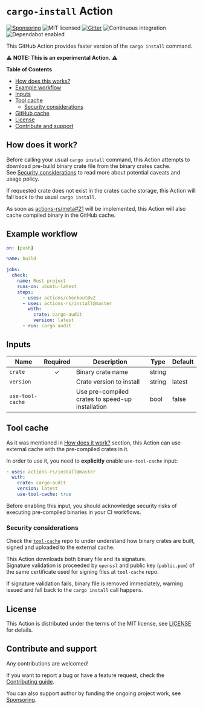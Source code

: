 # `cargo-install` Action

[![Sponsoring](https://img.shields.io/badge/Support%20it-Say%20%22Thank%20you!%22-blue)](https://actions-rs.github.io/#sponsoring)
![MIT licensed](https://img.shields.io/badge/license-MIT-blue.svg)
[![Gitter](https://badges.gitter.im/actions-rs/community.svg)](https://gitter.im/actions-rs/community)
![Continuous integration](https://github.com/actions-rs/install/workflows/Continuous%20integration/badge.svg)
![Dependabot enabled](https://api.dependabot.com/badges/status?host=github&repo=actions-rs/toolchain)

This GitHub Action provides faster version of the `cargo install` command.

⚠ ️**NOTE: This is an experimental Action.** ⚠

**Table of Contents**

* [How does this works?](#how-does-it-work)
* [Example workflow](#example-workflow)
* [Inputs](#inputs)
* [Tool cache](#tool-cache)
    * [Security considerations](#security-considerations)
* [GitHub cache](#github-cache)
* [License](#license)
* [Contribute and support](#contribute-and-support)

## How does it work?

Before calling your usual `cargo install` command, this Action
attempts to download pre-build binary crate file from the binary crates cache.\
See [Security considerations](#security-considerations) to read more
about potential caveats and usage policy.

If requested crate does not exist in the crates cache storage,
this Action will fall back to the usual `cargo install`.

As soon as [actions-rs/meta#21](https://github.com/actions-rs/meta/issues/21) will be implemented,
this Action will also cache compiled binary in the GitHub cache.


## Example workflow

```yaml
on: [push]

name: build

jobs:
  check:
    name: Rust project
    runs-on: ubuntu-latest
    steps:
      - uses: actions/checkout@v2
      - uses: actions-rs/install@master
        with:
          crate: cargo-audit
          version: latest
      - run: cargo audit
```

## Inputs

| Name             | Required | Description                                      | Type   | Default |
| ---------------- | :------: | ------------------------------------------------ | ------ | --------|
| `crate`          | ✓        | Binary crate name                                | string |         |
| `version`        |          | Crate version to install                         | string | latest  |
| `use-tool-cache` |          | Use pre-compiled crates to speed-up installation | bool   | false   |

## Tool cache

As it was mentioned in [How does it work?](#how-does-it-work) section,
this Action can use external cache with the pre-compiled crates in it.

In order to use it, you need to **explicitly** enable `use-tool-cache` input:

```yaml
- uses: actions-rs/install@master
  with:
    crate: cargo-audit
    version: latest
    use-tool-cache: true
```

Before enabling this input, you should acknowledge security risks
of executing pre-compiled binaries in your CI workflows.

### Security considerations

Check the [`tool-cache`](https://github.com/actions-rs/tool-cache/) repo
to under understand how binary crates are built, signed and uploaded to the external cache.

This Action downloads both binary file and its signature.\
Signature validation is proceeded by `openssl` and public key (`public.pem`)
of the same certificate used for signing files at `tool-cache` repo.

If signature validation fails, binary file is removed immediately,
warning issued and fall back to the `cargo install` call happens.

## License

This Action is distributed under the terms of the MIT license, see [LICENSE](https://github.com/actions-rs/toolchain/blob/master/LICENSE) for details.

## Contribute and support

Any contributions are welcomed!

If you want to report a bug or have a feature request,
check the [Contributing guide](https://github.com/actions-rs/.github/blob/master/CONTRIBUTING.md).

You can also support author by funding the ongoing project work,
see [Sponsoring](https://actions-rs.github.io/#sponsoring).
